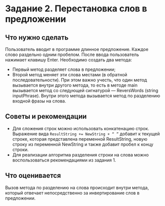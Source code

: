 # Задание 2. Перестановка слов в предложении


## Что нужно сделать
Пользователь вводит в программе длинное предложение. Каждое слово раздельно одним пробелом. После ввода пользователь нажимает клавишу Enter. Необходимо создать два метода:

- Первый метод разделяет слова в предложении;
- Второй метод меняет эти слова местами (в обратной последовательности). 
   При этом важно учесть, что один метод вызывается внутри другого метода, то есть в методе main вызывается метод cо следующей сигнатурой — ReversWords (string inputPhrase). Внутри этого метода вызывается метод по разделению входной фразы на слова.


## Советы и рекомендации
- Для сложения строк можно использовать конкатенацию строк. Выражение вида `ResultString += NewString + “ ”` добавит к текущей строке, которая представлена переменной ResultString, новую строку из переменной NewString и также добавит пробел к концу строки. 
- Для реализации алгоритма разделения строки на слова можно воспользоваться рекомендациями из задания 1.


## Что оценивается
Вызов метода по разделению на слова происходит внутри метода, который отвечает непосредственно за инвертирование слов в предложении.
